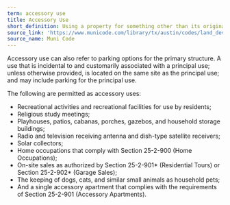 ```yaml
---
term: accessory use
title: Accessory Use
short_definition: Using a property for something other than its original purpose without making changes to it.
source_link: 'https://www.municode.com/library/tx/austin/codes/land_development_code?nodeId=TIT25LADE_CH25-2ZO_SUBCHAPTER_CUSDERE_ART5ACUS_S25-2-891ACUSGE'
source_name: Muni Code
---
```



Accessory use can also refer to parking options for the primary structure. A use that is incidental to and customarily associated with a principal use; unless otherwise provided, is located on the same site as the principal use; and may include parking for the principal use.

The following are permitted as accessory uses:

* Recreational activities and recreational facilities for use by residents;
* Religious study meetings;
* Playhouses, patios, cabanas, porches, gazebos, and household storage buildings;
* Radio and television receiving antenna and dish-type satellite receivers;
* Solar collectors;
* Home occupations that comply with Section 25-2-900 (Home Occupations);
* On-site sales as authorized by Section 25-2-901\* (Residential Tours) or Section 25-2-902\* (Garage Sales);
* The keeping of dogs, cats, and similar small animals as household pets;&nbsp;
* And a single accessory apartment that complies with the requirements of Section 25-2-901 (Accessory Apartments).